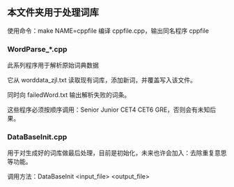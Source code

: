 ## 本文件夹用于处理词库

使用命令：make NAME=cppfile 编译 cppfile.cpp，输出同名程序 cppfile

### WordParse_*.cpp

此系列程序用于解析原始词典数据

它从 worddata_zjl.txt 读取现有词库，添加新词，并覆盖写入该文件。

同时向 failedWord.txt 输出解析失败的词条。

这些程序必须按顺序调用：Senior Junior CET4 CET6 GRE，否则会有未知后果。

### DataBaseInit.cpp

用于对生成好的词库做最后处理，目前是初始化，未来也许会加入：去除重复意思等功能。

调用方法：DataBaseInit \<input_file\> \<output_file\>
